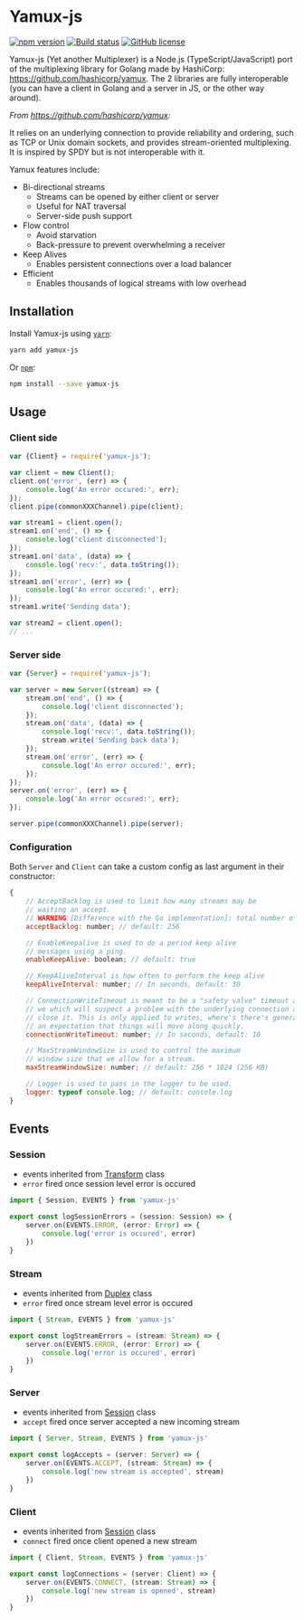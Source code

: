 # Yamux-js

[![npm version](https://badge.fury.io/js/yamux-js.svg)](https://www.npmjs.com/package/yamux-js)
[![Build status](https://img.shields.io/github/workflow/status/th-ch/yamux-js/Node.js%20CI)](https://github.com/th-ch/yamux-js)
[![GitHub license](https://img.shields.io/github/license/th-ch/yamux-js.svg)](https://github.com/th-ch/yamux-js/blob/master/LICENSE)

Yamux-js (Yet another Multiplexer) is a Node.js (TypeScript/JavaScript) port of the multiplexing library for Golang made by HashiCorp: https://github.com/hashicorp/yamux. The 2 libraries are fully interoperable (you can have a client in Golang and a server in JS, or the other way around).

_From https://github.com/hashicorp/yamux:_

It relies on an underlying connection to provide reliability and ordering, such as TCP or Unix domain sockets, and provides stream-oriented multiplexing. It is inspired by SPDY but is not interoperable with it.

Yamux features include:

-   Bi-directional streams
    -   Streams can be opened by either client or server
    -   Useful for NAT traversal
    -   Server-side push support
-   Flow control
    -   Avoid starvation
    -   Back-pressure to prevent overwhelming a receiver
-   Keep Alives
    -   Enables persistent connections over a load balancer
-   Efficient
    -   Enables thousands of logical streams with low overhead

## Installation

Install Yamux-js using [`yarn`](https://yarnpkg.com/en/package/jest):

```bash
yarn add yamux-js
```

Or [`npm`](https://www.npmjs.com/package/yamux-js):

```bash
npm install --save yamux-js
```

## Usage

### Client side

```js
var {Client} = require('yamux-js');

var client = new Client();
client.on('error', (err) => {
    console.log('An error occured:', err);
});
client.pipe(commonXXXChannel).pipe(client);

var stream1 = client.open();
stream1.on('end', () => {
    console.log('client disconnected');
});
stream1.on('data', (data) => {
    console.log('recv:', data.toString());
});
stream1.on('error', (err) => {
    console.log('An error occured:', err);
});
stream1.write('Sending data');

var stream2 = client.open();
// ...
```

### Server side

```js
var {Server} = require('yamux-js');

var server = new Server((stream) => {
    stream.on('end', () => {
        console.log('client disconnected');
    });
    stream.on('data', (data) => {
        console.log('recv:', data.toString());
        stream.write('Sending back data');
    });
    stream.on('error', (err) => {
        console.log('An error occured:', err);
    });
});
server.on('error', (err) => {
    console.log('An error occured:', err);
});

server.pipe(commonXXXChannel).pipe(server);
```

### Configuration

Both `Server` and `Client` can take a custom config as last argument in their constructor:

```js
{
    // AcceptBacklog is used to limit how many streams may be
    // waiting an accept.
    // WARNING [Difference with the Go implementation]: total number of streams, not in-flight
    acceptBacklog: number; // default: 256

    // EnableKeepalive is used to do a period keep alive
    // messages using a ping.
    enableKeepAlive: boolean; // default: true

    // KeepAliveInterval is how often to perform the keep alive
    keepAliveInterval: number; // In seconds, default: 30

    // ConnectionWriteTimeout is meant to be a "safety valve" timeout after
    // we which will suspect a problem with the underlying connection and
    // close it. This is only applied to writes, where's there's generally
    // an expectation that things will move along quickly.
    connectionWriteTimeout: number; // In seconds, default: 10

    // MaxStreamWindowSize is used to control the maximum
    // window size that we allow for a stream.
    maxStreamWindowSize: number; // default: 256 * 1024 (256 KB)

    // Logger is used to pass in the logger to be used.
    logger: typeof console.log; // default: console.log
}
```

## Events

### Session
* events inherited from [Transform](https://nodejs.org/api/stream.html#duplex-and-transform-streams) class
* `error` fired once session level error is occured
```ts
import { Session, EVENTS } from 'yamux-js'

export const logSessionErrors = (session: Session) => {
    server.on(EVENTS.ERROR, (error: Error) => {
        console.log('error is occured', error)
    })
}
```

### Stream
* events inherited from [Duplex](https://nodejs.org/api/stream.html#duplex-and-transform-streams) class
* `error` fired once stream level error is occured
```ts
import { Stream, EVENTS } from 'yamux-js'

export const logStreamErrors = (stream: Stream) => {
    server.on(EVENTS.ERROR, (error: Error) => {
        console.log('error is occured', error)
    })
}
```

### Server
* events inherited from [Session](#session) class
* `accept` fired once server accepted a new incoming stream
```ts
import { Server, Stream, EVENTS } from 'yamux-js'

export const logAccepts = (server: Server) => {
    server.on(EVENTS.ACCEPT, (stream: Stream) => {
        console.log('new stream is accepted', stream)
    })
}
```

### Client
* events inherited from [Session](#session) class
* `connect` fired once client opened a new stream
```ts
import { Client, Stream, EVENTS } from 'yamux-js'

export const logConnections = (server: Client) => {
    server.on(EVENTS.CONNECT, (stream: Stream) => {
        console.log('new stream is opened', stream)
    })
}
```
